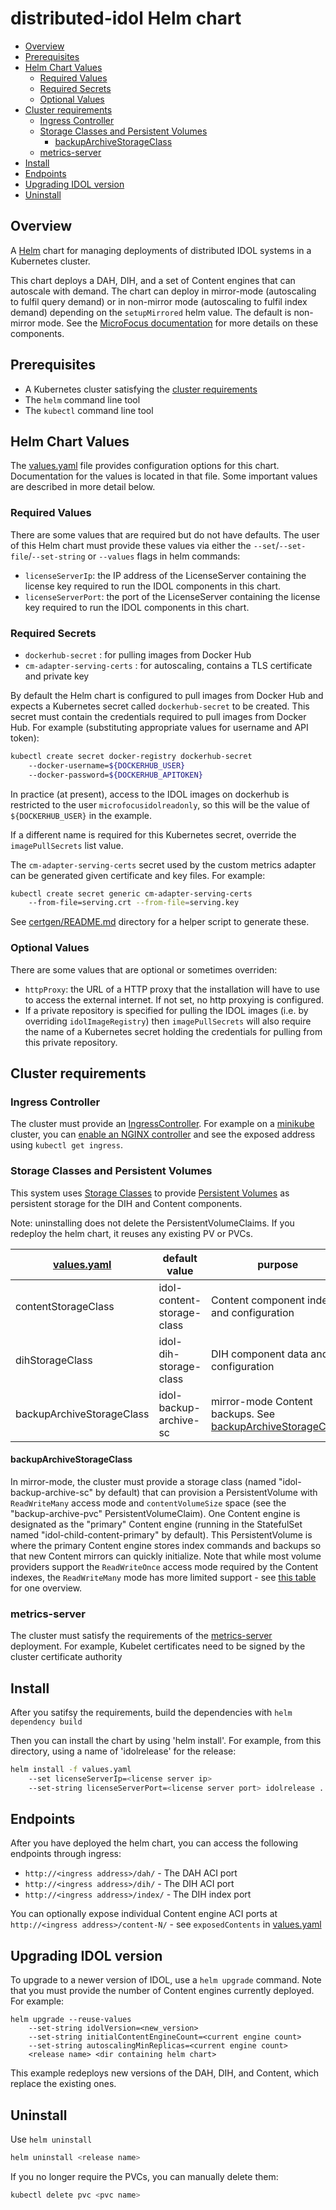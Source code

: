<!--
BEGIN COPYRIGHT NOTICE
Copyright 2022 - 2023 Open Text.

The only warranties for products and services of Open Text and its affiliates and licensors (“Open Text”) are as may be set forth in the express warranty statements accompanying such products and services. Nothing herein should be construed as constituting an additional warranty. Open Text shall not be liable for technical or editorial errors or omissions contained herein. The information contained herein is subject to change without notice.
END COPYRIGHT NOTICE
-->
# distributed-idol Helm chart <!-- omit in toc -->

- [Overview](#overview)
- [Prerequisites](#prerequisites)
- [Helm Chart Values](#helm-chart-values)
  - [Required Values](#required-values)
  - [Required Secrets](#required-secrets)
  - [Optional Values](#optional-values)
- [Cluster requirements](#cluster-requirements)
  - [Ingress Controller](#ingress-controller)
  - [Storage Classes and Persistent Volumes](#storage-classes-and-persistent-volumes)
    - [backupArchiveStorageClass](#backuparchivestorageclass)
  - [metrics-server](#metrics-server)
- [Install](#install)
- [Endpoints](#endpoints)
- [Upgrading IDOL version](#upgrading-idol-version)
- [Uninstall](#uninstall)

## Overview

A [Helm](https://helm.sh/) chart for managing deployments of distributed IDOL systems in a Kubernetes cluster.

This chart deploys a DAH, DIH, and a set of Content engines that can autoscale with demand. The chart can deploy in mirror-mode (autoscaling to fulfil query demand) or in non-mirror mode (autoscaling to fulfil index demand) depending on the `setupMirrored` helm value. The default is non-mirror mode. See the [MicroFocus documentation](https://www.microfocus.com/documentation/idol/) for more details on these components.

## Prerequisites

- A Kubernetes cluster satisfying the [cluster requirements](#cluster-requirements)
- The `helm` command line tool
- The `kubectl` command line tool

## Helm Chart Values

The [values.yaml](values.yaml) file provides configuration options for this chart. Documentation for the values is located in that file. Some important values are described in more detail below.

### Required Values

There are some values that are required but do not have defaults. The user of this Helm chart must provide these values via either the `--set`/`--set-file`/`--set-string` or `--values` flags in helm commands:

- `licenseServerIp`: the IP address of the LicenseServer containing the license key required to run the IDOL components in this chart.
- `licenseServerPort`: the port of the LicenseServer containing the license key required to run the IDOL components in this chart.

### Required Secrets

- `dockerhub-secret` : for pulling images from Docker Hub
- `cm-adapter-serving-certs` : for autoscaling, contains a TLS certificate and private key

By default the Helm chart is configured to pull images from Docker Hub and expects a Kubernetes secret called `dockerhub-secret` to be created. This secret must contain the credentials required to pull images from Docker Hub. For example (substituting appropriate values for username and API token):

```sh
kubectl create secret docker-registry dockerhub-secret 
    --docker-username=${DOCKERHUB_USER} 
    --docker-password=${DOCKERHUB_APITOKEN}
```

In practice (at present), access to the IDOL images on dockerhub is restricted to the user `microfocusidolreadonly`, so this will be the value of `${DOCKERHUB_USER}` in the example.

If a different name is required for this Kubernetes secret, override the `imagePullSecrets` list value.

The `cm-adapter-serving-certs` secret used by the custom metrics adapter can be generated given certificate and key files. For example:

```sh
kubectl create secret generic cm-adapter-serving-certs
    --from-file=serving.crt --from-file=serving.key
```

See [certgen/README.md](certgen/README.md) directory for a helper script to generate these.

### Optional Values

There are some values that are optional or sometimes overriden:

- `httpProxy`: the URL of a HTTP proxy that the installation will have to use to access the external internet. If not set, no http proxying is configured.
- If a private repository is specified for pulling the IDOL images (i.e. by overriding `idolImageRegistry`) then `imagePullSecrets` will also require the name of a Kubernetes secret holding the credentials for pulling from this private repository.

## Cluster requirements

### Ingress Controller

The cluster must provide an [IngressController](https://kubernetes.io/docs/concepts/services-networking/ingress-controllers/). For example on a [minikube](https://minikube.sigs.k8s.io/docs/) cluster, you can [enable an NGINX controller](https://kubernetes.io/docs/tasks/access-application-cluster/ingress-minikube/) and see the exposed address using `kubectl get ingress`.

### Storage Classes and Persistent Volumes

This system uses [Storage Classes](https://kubernetes.io/docs/concepts/storage/storage-classes/#introduction) to provide [Persistent Volumes](https://kubernetes.io/docs/concepts/storage/persistent-volumes/) as persistent storage for the DIH and Content components.

Note: uninstalling does not delete the PersistentVolumeClaims. If you redeploy the helm chart, it reuses any existing PV or PVCs.

| [values.yaml](values.yaml)               | default value              | purpose
| ---                       | ---                        | --- |
| contentStorageClass       | idol-content-storage-class | Content component index and configuration |
| dihStorageClass           | idol-dih-storage-class     | DIH component data and configuration |
| backupArchiveStorageClass | idol-backup-archive-sc     | mirror-mode Content backups. See [backupArchiveStorageClass](#backuparchivestorageclass) |

#### backupArchiveStorageClass

In mirror-mode, the cluster must provide a storage class (named "idol-backup-archive-sc" by default) that can provision a PersistentVolume with `ReadWriteMany` access mode and `contentVolumeSize` space (see the "backup-archive-pvc" PersistentVolumeClaim). One Content engine is designated as the "primary" Content engine (running in the StatefulSet named "idol-child-content-primary" by default). This PersistentVolume is where the primary Content engine stores index commands and backups so that new Content mirrors can quickly initialize. Note that while most volume providers support the `ReadWriteOnce` access mode required by the Content indexes, the `ReadWriteMany` mode has more limited support - see [this table](https://kubernetes.io/docs/concepts/storage/persistent-volumes/#access-modes) for one overview.

### metrics-server

The cluster must satisfy the requirements of the [metrics-server](https://github.com/kubernetes-sigs/metrics-server) deployment. For example, Kubelet certificates need to be signed by the cluster certificate authority

## Install

After you satifsy the requirements, build the dependencies with
`helm dependency build`

Then you can install the chart by using 'helm install'. For example, from this directory, using a name of 'idolrelease' for the release:

```sh
helm install -f values.yaml 
    --set licenseServerIp=<license server ip> 
    --set-string licenseServerPort=<license server port> idolrelease .
```

## Endpoints

After you have deployed the helm chart, you can access the following endpoints through ingress:

- `http://<ingress address>/dah/` - The DAH ACI port
- `http://<ingress address>/dih/` - The DIH ACI port
- `http://<ingress address>/index/` - The DIH index port
  
You can optionally expose individual Content engine ACI ports at `http://<ingress address>/content-N/` - see `exposedContents` in [values.yaml](values.yaml)

## Upgrading IDOL version

To upgrade to a newer version of IDOL, use a `helm upgrade` command. Note that you must provide the number of Content engines currently deployed. For example:

```
helm upgrade --reuse-values 
    --set-string idolVersion=<new_version>
    --set-string initialContentEngineCount=<current engine count>
    --set-string autoscalingMinReplicas=<current engine count>
    <release name> <dir containing helm chart>
```

This example redeploys new versions of the DAH, DIH, and Content, which replace the existing ones.

## Uninstall

Use `helm uninstall`

```sh
helm uninstall <release name>
```

If you no longer require the PVCs, you can manually delete them:

```sh
kubectl delete pvc <pvc name>
```

